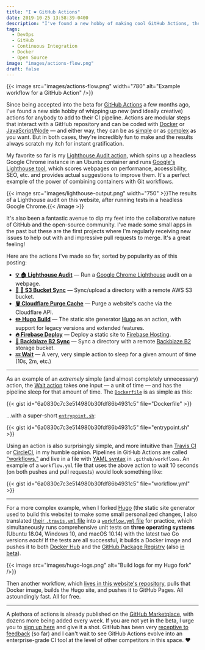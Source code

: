 ```yaml
---
title: "I ❤️ GitHub Actions"
date: 2019-10-25 13:58:39-0400
description: "I've found a new hobby of making cool GitHub Actions, the latest tool in the CI world. Here's why."
tags:
  - DevOps
  - GitHub
  - Continuous Integration
  - Docker
  - Open Source
image: "images/actions-flow.png"
draft: false
---
```


{{< image src="images/actions-flow.png" width="780" alt="Example workflow for a GitHub Action" />}}

Since being accepted into the beta for [GitHub Actions](https://github.com/features/actions) a few months ago, I've found a new side hobby of whipping up new (and ideally creative) actions for anybody to add to their CI pipeline. Actions are modular steps that interact with a GitHub repository and can be coded with [Docker](https://github.com/actions/hello-world-docker-action) or [JavaScript/Node](https://github.com/actions/hello-world-javascript-action) — and either way, they can be as [simple](https://github.com/jakejarvis/wait-action) or as [complex](https://github.com/jakejarvis/lighthouse-action) as you want. But in both cases, they're incredibly fun to make and the results always scratch my itch for instant gratification.

My favorite so far is my [Lighthouse Audit action](https://github.com/jakejarvis/lighthouse-action), which spins up a headless Google Chrome instance in an Ubuntu container and runs [Google's Lighthouse tool](https://developers.google.com/web/tools/lighthouse), which scores webpages on performance, accessibility, SEO, etc. and provides actual suggestions to improve them. It's a perfect example of the power of combining containers with Git workflows.

{{< image src="images/lighthouse-output.png" width="750" >}}The results of a Lighthouse audit on this website, after running tests in a headless Google Chrome.{{< /image >}}

It's also been a fantastic avenue to dip my feet into the collaborative nature of GitHub and the open-source community. I've made some small apps in the past but these are the first projects where I'm regularly receiving new issues to help out with and impressive pull requests to merge. It's a great feeling!

Here are the actions I've made so far, sorted by popularity as of this posting:

- **[💡 🏠 Lighthouse Audit](https://github.com/jakejarvis/lighthouse-action)** — Run a [Google Chrome Lighthouse](https://developers.google.com/web/tools/lighthouse) audit on a webpage.
- **[🔄 🧺 S3 Bucket Sync](https://github.com/jakejarvis/s3-sync-action)** — Sync/upload a directory with a remote AWS S3 bucket.
- **[🗑️ Cloudflare Purge Cache](https://github.com/jakejarvis/cloudflare-purge-action)** — Purge a website's cache via the Cloudflare API.
- **[✏️ Hugo Build](https://github.com/jakejarvis/hugo-build-action)** — The static site generator [Hugo](https://github.com/gohugoio) as an action, with support for legacy versions and extended features.
- **[🔥 Firebase Deploy](https://github.com/jakejarvis/firebase-deploy-action)** — Deploy a static site to [Firebase Hosting](https://firebase.google.com/docs/hosting).
- **[🔄 Backblaze B2 Sync](https://github.com/jakejarvis/backblaze-b2-action)** — Sync a directory with a remote [Backblaze B2](https://www.backblaze.com/b2/cloud-storage.html) storage bucket.
- **[💤 Wait](https://github.com/jakejarvis/wait-action)** — A very, very simple action to sleep for a given amount of time (10s, 2m, etc.)

---

As an example of an _extremely_ simple (and almost completely unnecessary) action, the [Wait action](https://github.com/jakejarvis/wait-action) takes one input — a unit of time — and has the pipeline sleep for that amount of time. The [`Dockerfile`](https://github.com/jakejarvis/wait-action/blob/master/Dockerfile) is as simple as this:

{{< gist id="6a0830c7c3e514980b30fdf86b4931c5" file="Dockerfile" >}}

...with a super-short [`entrypoint.sh`](https://github.com/jakejarvis/wait-action/blob/master/entrypoint.sh):

{{< gist id="6a0830c7c3e514980b30fdf86b4931c5" file="entrypoint.sh" >}}

Using an action is also surprisingly simple, and more intuitive than [Travis CI](https://travis-ci.com/) or [CircleCI](https://circleci.com/), in my humble opinion. Pipelines in GitHub Actions are called ["workflows,"](https://help.github.com/en/github/automating-your-workflow-with-github-actions/configuring-a-workflow) and live in a file with [YAML syntax](https://help.github.com/en/github/automating-your-workflow-with-github-actions/workflow-syntax-for-github-actions) in `.github/workflows`. An example of a `workflow.yml` file that uses the above action to wait 10 seconds (on both pushes and pull requests) would look something like:

{{< gist id="6a0830c7c3e514980b30fdf86b4931c5" file="workflow.yml" >}}

---

For a more complex example, when I forked [Hugo](https://github.com/gohugoio/hugo) (the static site generator used to build this website) to make some small personalized changes, I also translated [their `.travis.yml` file](https://github.com/gohugoio/hugo/blob/master/.travis.yml) into a [`workflow.yml` file](https://github.com/jakejarvis/hugo-custom/blob/master/.github/workflows/workflow.yml) for practice, which simultaneously runs comprehensive unit tests on **three operating systems** (Ubuntu 18.04, Windows 10, and macOS 10.14) with the latest two Go versions _each!_ If the tests are all successful, it builds a Docker image and pushes it to both [Docker Hub](https://hub.docker.com/r/jakejarvis/hugo-custom) and the [GitHub Package Registry](https://github.com/jakejarvis/hugo-custom/packages) (also [in beta](https://github.com/features/package-registry)).

{{< image src="images/hugo-logs.png" alt="Build logs for my Hugo fork" />}}

Then another workflow, which [lives in this website's repository](https://github.com/jakejarvis/jarv.is/blob/master/.github/workflows/gh-pages.yml), pulls that Docker image, builds the Hugo site, and pushes it to GitHub Pages. All astoundingly fast. All for free.

---

A plethora of actions is already published on the [GitHub Marketplace](https://github.com/marketplace?type=actions), with dozens more being added every week. If you are not yet in the beta, I urge you to [sign up here](https://github.com/features/actions) and give it a shot. GitHub has been very [receptive to feedback](https://github.community/t5/GitHub-Actions/bd-p/actions) (so far) and I can't wait to see GitHub Actions evolve into an enterprise-grade CI tool at the level of other competitors in this space. ❤️

